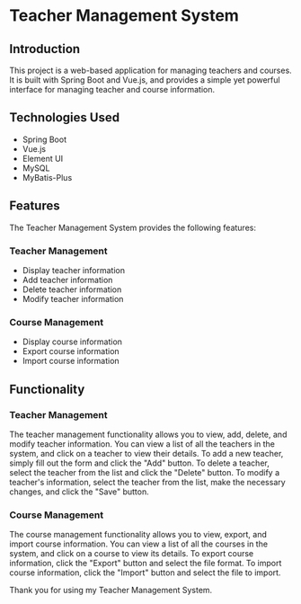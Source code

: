 # Teacher Management System

## Introduction

This project is a web-based application for managing teachers and courses. It is built with Spring Boot and Vue.js, and provides a simple yet powerful interface for managing teacher and course information.

## Technologies Used

- Spring Boot
- Vue.js
- Element UI
- MySQL
- MyBatis-Plus


## Features

The Teacher Management System provides the following features:

### Teacher Management

- Display teacher information
- Add teacher information
- Delete teacher information
- Modify teacher information

### Course Management

- Display course information
- Export course information
- Import course information

## Functionality

### Teacher Management

The teacher management functionality allows you to view, add, delete, and modify teacher information. You can view a list of all the teachers in the system, and click on a teacher to view their details. To add a new teacher, simply fill out the form and click the "Add" button. To delete a teacher, select the teacher from the list and click the "Delete" button. To modify a teacher's information, select the teacher from the list, make the necessary changes, and click the "Save" button.

### Course Management

The course management functionality allows you to view, export, and import course information. You can view a list of all the courses in the system, and click on a course to view its details. To export course information, click the "Export" button and select the file format. To import course information, click the "Import" button and select the file to import.

Thank you for using my Teacher Management System.
